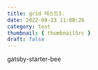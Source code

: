 ```yaml
---
title: grid 테스트3.
date: 2022-08-23 11:08:26
category: test
thumbnail: { thumbnailSrc }
draft: false
---
```


gatsby-starter-bee
